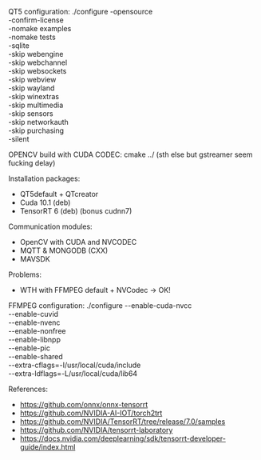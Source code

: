 QT5 configuration:
./configure -opensource \
-confirm-license \
-nomake examples \
-nomake tests \
-sqlite \
-skip webengine \
-skip webchannel \
-skip websockets \
-skip webview \
-skip wayland \
-skip winextras \
-skip multimedia \
-skip sensors \
-skip networkauth \
-skip purchasing \
-silent

OPENCV build with CUDA CODEC:
cmake ../ (sth else but gstreamer seem fucking delay)

Installation packages:
- QT5default + QTcreator
- Cuda 10.1 (deb)
- TensorRT 6 (deb) (bonus cudnn7)

Communication modules:
- OpenCV with CUDA and NVCODEC
- MQTT & MONGODB (CXX)
- MAVSDK

Problems:
- WTH with FFMPEG default + NVCodec -> OK!

FFMPEG configuration:
./configure --enable-cuda-nvcc \
--enable-cuvid \
--enable-nvenc \
--enable-nonfree \
--enable-libnpp \
--enable-pic \
--enable-shared \
--extra-cflags=-I/usr/local/cuda/include \
--extra-ldflags=-L/usr/local/cuda/lib64

References:
- https://github.com/onnx/onnx-tensorrt
- https://github.com/NVIDIA-AI-IOT/torch2trt
- https://github.com/NVIDIA/TensorRT/tree/release/7.0/samples
- https://github.com/NVIDIA/tensorrt-laboratory
- https://docs.nvidia.com/deeplearning/sdk/tensorrt-developer-guide/index.html
